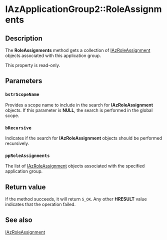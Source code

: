 # IAzApplicationGroup2::RoleAssignments

## Description

The **RoleAssignments** method gets a collection of [IAzRoleAssignment](https://learn.microsoft.com/windows/win32/api/azroles/nn-azroles-iazroleassignment) objects associated with this application group.

This property is read-only.

## Parameters

### `bstrScopeName`

Provides a scope name to include in the search for **IAzRoleAssignment** objects. If this parameter is **NULL**, the search is performed in the global scope.

### `bRecursive`

Indicates if the search for **IAzRoleAssignment** objects should be performed recursively.

### `ppRoleAssignments`

The list of [IAzRoleAssignment](https://learn.microsoft.com/windows/win32/api/azroles/nn-azroles-iazroleassignment) objects associated with the specified application group.

## Return value

If the method succeeds, it will return `S_OK`. Any other **HRESULT** value indicates that the operation failed.

## See also

[IAzRoleAssignment](https://learn.microsoft.com/windows/win32/api/azroles/nn-azroles-iazroleassignment)